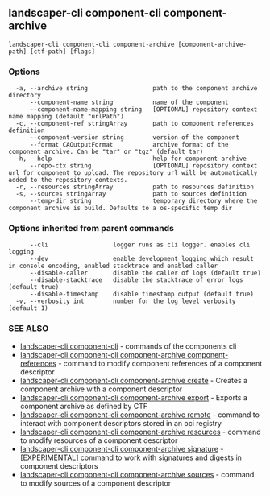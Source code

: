 ## landscaper-cli component-cli component-archive



```
landscaper-cli component-cli component-archive [component-archive-path] [ctf-path] [flags]
```

### Options

```
  -a, --archive string                  path to the component archive directory
      --component-name string           name of the component
      --component-name-mapping string   [OPTIONAL] repository context name mapping (default "urlPath")
  -c, --component-ref stringArray       path to component references definition
      --component-version string        version of the component
      --format CAOutputFormat           archive format of the component archive. Can be "tar" or "tgz" (default tar)
  -h, --help                            help for component-archive
      --repo-ctx string                 [OPTIONAL] repository context url for component to upload. The repository url will be automatically added to the repository contexts.
  -r, --resources stringArray           path to resources definition
  -s, --sources stringArray             path to sources definition
      --temp-dir string                 temporary directory where the component archive is build. Defaults to a os-specific temp dir
```

### Options inherited from parent commands

```
      --cli                  logger runs as cli logger. enables cli logging
      --dev                  enable development logging which result in console encoding, enabled stacktrace and enabled caller
      --disable-caller       disable the caller of logs (default true)
      --disable-stacktrace   disable the stacktrace of error logs (default true)
      --disable-timestamp    disable timestamp output (default true)
  -v, --verbosity int        number for the log level verbosity (default 1)
```

### SEE ALSO

* [landscaper-cli component-cli](landscaper-cli_component-cli.md)	 - commands of the components cli
* [landscaper-cli component-cli component-archive component-references](landscaper-cli_component-cli_component-archive_component-references.md)	 - command to modify component references of a component descriptor
* [landscaper-cli component-cli component-archive create](landscaper-cli_component-cli_component-archive_create.md)	 - Creates a component archive with a component descriptor
* [landscaper-cli component-cli component-archive export](landscaper-cli_component-cli_component-archive_export.md)	 - Exports a component archive as defined by CTF
* [landscaper-cli component-cli component-archive remote](landscaper-cli_component-cli_component-archive_remote.md)	 - command to interact with component descriptors stored in an oci registry
* [landscaper-cli component-cli component-archive resources](landscaper-cli_component-cli_component-archive_resources.md)	 - command to modify resources of a component descriptor
* [landscaper-cli component-cli component-archive signature](landscaper-cli_component-cli_component-archive_signature.md)	 - [EXPERIMENTAL] command to work with signatures and digests in component descriptors
* [landscaper-cli component-cli component-archive sources](landscaper-cli_component-cli_component-archive_sources.md)	 - command to modify sources of a component descriptor

